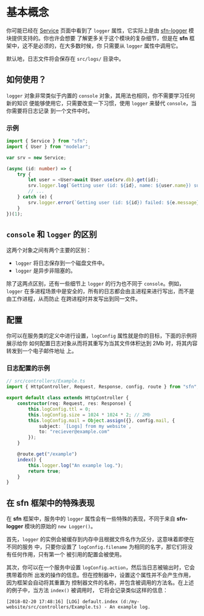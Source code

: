 # 基本概念

你可能已经在 [Service](./service) 页面中看到了 `logger` 属性，它实际上是由 
[sfn-logger](https://github.com/hyurl/sfn-logger) 模块提供支持的。你也许会想要
了解更多关于这个模块的复杂细节，但是在 **sfn** 框架中，这不是必须的，在大多数时候，你
只需要从 `logger` 属性中调用它。

默认地，日志文件将会保存在 `src/logs/` 目录中。

## 如何使用？

`logger` 对象非常类似于内置的 `console` 对象，其用法也相同，你不需要学习任何新的知识
便能够使用它，只需要改变一下习惯，使用 `logger` 来替代 `console`，当你需要将日志记录
到一个文件中时。 

### 示例

```typescript
import { Service } from "sfn";
import { User } from "modelar";

var srv = new Service;

(async (id: number) => {
    try {
        let user = <User>await User.use(srv.db).get(id);
        srv.logger.log(`Getting user (id: ${id}, name: ${user.name}) succeed.`);
        // ...
    } catch (e) {
        srv.logger.error(`Getting user (id: ${id}) failed: ${e.message}.`);
    }
})(1);
```

## `console` 和 `logger` 的区别

这两个对象之间有两个主要的区别：

- `logger` 将日志保存到一个磁盘文件中。
- `logger` 是异步非阻塞的。

除了这两点区别，还有一些细节上 `logger` 的行为也不同于 `console`。例如，`logger` 
在多进程场景中是安全的，所有的日志都会由主进程来进行写出，而不是由工作进程，从而防止
在跨进程时并发写出到同一文件。

## 配置

你可以在服务类的定义中进行设置，`logConfig` 属性就是你的目标，下面的示例将展示给你
如何配置日志对象从而将其重写为当其文件体积达到 2Mb 时，将其内容转发到一个电子邮件地址
上。

### 日志配置的示例

```typescript
// src/controllers/Example.ts
import { HttpController, Request, Response, config, route } from "sfn";

export default class extends HttpController {
    constructor(req: Request, res: Response) {
        this.logConfig.ttl = 0;
        this.logConfig.size = 1024 * 1024 * 2; // 2Mb
        this.logConfig.mail = Object.assign({}, config.mail, {
            subject: `[Logs] from my website`,
            to: "reciever@example.com"
        });
    }

    @route.get("/example")
    index() {
        this.logger.log("An example log.");
        return true;
    }
}
```

## 在 **sfn** 框架中的特殊表现

在 **sfn** 框架中，服务中的 `logger` 属性会有一些特殊的表现，不同于来自 
**sfn-logger** 模块的原始的 `new Logger()`。

首先，`logger` 的实例会被缓存到内存中且根据文件名作为区分，这意味着即使在不同的服务
中，只要你设置了 `logConfig.filename` 为相同的名字，那它们将没有任何作用，只有第一个
被引用的配置会被使用。

其次，你可以在一个服务中设置 `logConfig.action`，然后当日志被输出时，它会携带着你所
出发的操作的信息。但在控制器中，设置这个属性并不会产生作用，因为框架会自动将其重置为
控制器文件的名称，并包含被调用的方法名。在上述的例子中，当方法 `index()` 被调用时，
它将会记录类似这样的信息：

```plain
[2018-02-20 17:48:16] [LOG] default.index (d:/my-website/src/controllers/Example.ts) - An example log.
```